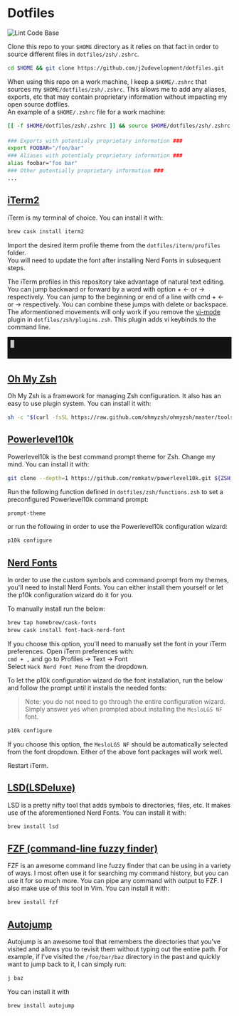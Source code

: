 # Dotfiles

![Lint Code Base](https://github.com/j2udevelopment/dotfiles/workflows/Lint%20Code%20Base/badge.svg)

Clone this repo to your `$HOME` directory as it relies on that fact in order to
source different files in `dotfiles/zsh/.zshrc`.

```zsh
cd $HOME && git clone https://github.com/j2udevelopment/dotfiles.git
```

When using this repo on a work machine, I keep a `$HOME/.zshrc` that sources my
`$HOME/dotfiles/zsh/.zshrc`. This allows me to add any aliases, exports, etc
that may contain proprietary information without impacting my open source
dotfiles.  
An example of a `$HOME/.zshrc` file for a work machine:

```zsh
[[ -f $HOME/dotfiles/zsh/.zshrc ]] && source $HOME/dotfiles/zsh/.zshrc

### Exports with potentialy proprietary information ###
export FOOBAR="/foo/bar"
### Aliases with potentialy proprietary information ###
alias foobar="foo bar"
### Other potentially proprietary information ###
...
```

## [iTerm2](https://www.iterm2.com/)

iTerm is my terminal of choice. You can install it with:

```zsh
brew cask install iterm2
```

Import the desired iterm profile theme from the `dotfiles/iterm/profiles`
folder.  
You will need to update the font after installing Nerd Fonts in subsequent
steps.

The iTerm profiles in this repository take advantage of natural text editing.
You can jump backward or forward by a word with option + &#8592; or &#8594;
respectively. You can jump to the beginning or end of a line with cmd + &#8592;
or &#8594; respectively. You can combine these jumps with delete or backspace.
The aformentioned movements will only work if you remove the
[vi-mode](https://github.com/ohmyzsh/ohmyzsh/tree/master/plugins/vi-mode) plugin
in `dotfiles/zsh/plugins.zsh`. This plugin adds vi keybinds to the command line.

![iTerm](assets/iterm-natural-text-editing.gif)

## [Oh My Zsh](https://ohmyz.sh/)

Oh My Zsh is a framework for managing Zsh configuration. It also has an easy to
use plugin system. You can install it with:

```zsh
sh -c "$(curl -fsSL https://raw.github.com/ohmyzsh/ohmyzsh/master/tools/install.sh)"
```

## [Powerlevel10k](https://github.com/romkatv/powerlevel10k)

Powerlevel10k is the best command prompt theme for Zsh.  Change my mind.  You can install it with:

```bash
git clone --depth=1 https://github.com/romkatv/powerlevel10k.git ${ZSH_CUSTOM:-~/.oh-my-zsh/custom}/themes/powerlevel10k
```

Run the following function defined in `dotfiles/zsh/functions.zsh` to set a
preconfigured Powerlevel10k command prompt:

```zsh
prompt-theme
```

or run the following in order to use the Powerlevel10k configuration wizard:

```zsh
p10k configure
```

## [Nerd Fonts](https://github.com/ryanoasis/nerd-fonts)

In order to use the custom symbols and command prompt from my themes, you'll
need to install Nerd Fonts. You can either install them yourself or let the p10k
configuration wizard do it for you.

To manually install run the below:

```zsh
brew tap homebrew/cask-fonts
brew cask install font-hack-nerd-font
```

If you choose this option, you'll need to manually set the font in your iTerm
preferences. Open iTerm preferences with:  
`cmd + ,` and go to Profiles -> Text -> Font  
Select `Hack Nerd Font Mono` from the dropdown.

To let the p10k configuration wizard do the font installation, run the below and
follow the prompt until it installs the needed fonts:

> Note: you do not need to go through the entire configuration wizard. Simply
> answer yes when prompted about installing the `MesloLGS NF` font.

```zsh
p10k configure
```

If you choose this option, the `MesloLGS NF` should be automatically selected
from the font dropdown. Either of the above font packages will work well.

Restart iTerm.

## [LSD(LSDeluxe)](https://github.com/Peltoche/lsd)

LSD is a pretty nifty tool that adds symbols to directories, files, etc.  It makes use of the aforementioned Nerd Fonts.  You can install it with:

```zsh
brew install lsd
```

## [FZF (command-line fuzzy finder)](https://github.com/junegunn/fzf)

FZF is an awesome command line fuzzy finder that can be using in a variety of ways.  I most often use it for searching my command history, but you can use it for so much more.  You can pipe any command with output to FZF.  I also make use of this tool in Vim.  You can install it with:

```zsh
brew install fzf
```

## [Autojump](https://github.com/wting/autojump)

Autojump is an awesome tool that remembers the directories that you've visited and allows you to revisit them without typing out the entire path. For example, if I've visited the `/foo/bar/baz` directory in the past and quickly want to jump back to it, I can simply run:

```zsh
j baz
```

You can install it with

```zsh
brew install autojump
```
